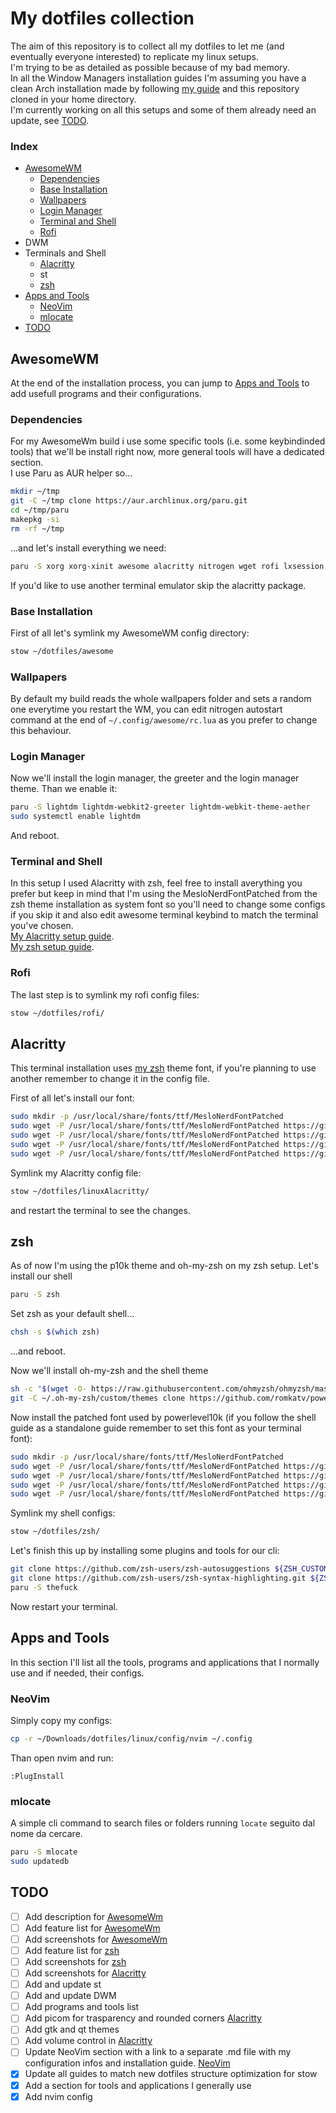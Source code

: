 # My dotfiles collection

The aim of this repository is to collect all my dotfiles to let me (and eventually everyone interested) to replicate my linux setups.  
I'm trying to be as detailed as possible because of my bad memory.  
In all the Window Managers installation guides I'm assuming you have a clean Arch installation made by following [my guide](https://github.com/Jacopown/dotfiles/blob/main/docs/ArchLinux.md) and this repository cloned in your home directory.  
I'm currently working on all this setups and some of them already need an update, see [TODO](#todo).

### Index

- [AwesomeWM](#awesomewm)
  - [Dependencies](#dependencies)
  - [Base Installation](#base-installation)
  - [Wallpapers](#wallpapers)
  - [Login Manager](#login-manager)
  - [Terminal and Shell](#terminal-and-shell)
  - [Rofi](#rofi)
- DWM
- Terminals and Shell
  - [Alacritty](#alacritty)
  - st
  - [zsh](#zsh)
- [Apps and Tools](#apps-and-tools)
  - [NeoVim](#neovim)
  - [mlocate](#mlocate)
- [TODO](#todo)

## AwesomeWM

At the end of the installation process, you can jump to [Apps and Tools](#apps-and-tools) to add usefull programs and their configurations.

### Dependencies

For my AwesomeWm build i use some specific tools (i.e. some keybindinded tools) that we'll be install right now, more general tools will have a dedicated section.  
I use Paru as AUR helper so...

```bash
mkdir ~/tmp
git -C ~/tmp clone https://aur.archlinux.org/paru.git
cd ~/tmp/paru
makepkg -si
rm -rf ~/tmp
```

...and let's install everything we need:

```bash
paru -S xorg xorg-xinit awesome alacritty nitrogen wget rofi lxsession lxappearance qt5ct brave-bin 
```

If you'd like to use another terminal emulator skip the alacritty package.

### Base Installation

First of all let's symlink my AwesomeWM config directory:

```bash
stow ~/dotfiles/awesome
```

### Wallpapers

By default my build reads the whole wallpapers folder and sets a random one everytime you restart the WM, you can edit nitrogen autostart command at the end of `~/.config/awesome/rc.lua` as you prefer to change this behaviour.

### Login Manager

Now we'll install the login manager, the greeter and the login manager theme. Than we enable it:

 ```bash
paru -S lightdm lightdm-webkit2-greeter lightdm-webkit-theme-aether
sudo systemctl enable lightdm
 ```

And reboot.

### Terminal and Shell

In this setup I used Alacritty with zsh, feel free to install averything you prefer but keep in mind that I'm using the MesloNerdFontPatched from the zsh theme installation as system font so you'll need to change some configs if you skip it and also edit awesome terminal keybind to match the terminal you've chosen.  
[My Alacritty setup guide](#alacritty).  
[My zsh setup guide](#zsh).

### Rofi

The last step is to symlink my rofi config files:

```bash
stow ~/dotfiles/rofi/
```

## Alacritty

This terminal installation uses [my zsh](#zsh) theme font, if you're planning to use another remember to change it in the config file.  

First of all let's install our font:

```bash
sudo mkdir -p /usr/local/share/fonts/ttf/MesloNerdFontPatched
sudo wget -P /usr/local/share/fonts/ttf/MesloNerdFontPatched https://github.com/romkatv/powerlevel10k-media/raw/master/MesloLGS%20NF%20Regular.ttf
sudo wget -P /usr/local/share/fonts/ttf/MesloNerdFontPatched https://github.com/romkatv/powerlevel10k-media/raw/master/MesloLGS%20NF%20Bold.ttf
sudo wget -P /usr/local/share/fonts/ttf/MesloNerdFontPatched https://github.com/romkatv/powerlevel10k-media/raw/master/MesloLGS%20NF%20Italic.ttf
sudo wget -P /usr/local/share/fonts/ttf/MesloNerdFontPatched https://github.com/romkatv/powerlevel10k-media/raw/master/MesloLGS%20NF%20Bold%20Italic.ttf
```

Symlink my Alacritty config file:

```bash
stow ~/dotfiles/linuxAlacritty/
```

and restart the terminal to see the changes.  

## zsh

As of now I'm using the p10k theme and oh-my-zsh on my zsh setup.
Let's install our shell

```bash
paru -S zsh
```

Set zsh as your default shell...

```bash
chsh -s $(which zsh)
```

...and reboot.

Now we'll install oh-my-zsh and the shell theme

```bash
sh -c "$(wget -O- https://raw.githubusercontent.com/ohmyzsh/ohmyzsh/master/tools/install.sh)"
git -C ~/.oh-my-zsh/custom/themes clone https://github.com/romkatv/powerlevel10k.git
```

Now install the patched font used by powerlevel10k (if you follow the shell
guide as a standalone guide remember to set this font as your terminal font):

```bash
sudo mkdir -p /usr/local/share/fonts/ttf/MesloNerdFontPatched
sudo wget -P /usr/local/share/fonts/ttf/MesloNerdFontPatched https://github.com/romkatv/powerlevel10k-media/raw/master/MesloLGS%20NF%20Regular.ttf
sudo wget -P /usr/local/share/fonts/ttf/MesloNerdFontPatched https://github.com/romkatv/powerlevel10k-media/raw/master/MesloLGS%20NF%20Bold.ttf
sudo wget -P /usr/local/share/fonts/ttf/MesloNerdFontPatched https://github.com/romkatv/powerlevel10k-media/raw/master/MesloLGS%20NF%20Italic.ttf
sudo wget -P /usr/local/share/fonts/ttf/MesloNerdFontPatched https://github.com/romkatv/powerlevel10k-media/raw/master/MesloLGS%20NF%20Bold%20Italic.ttf
```

Symlink my shell configs:

```bash
stow ~/dotfiles/zsh/
```

Let's finish this up by installing some plugins and tools for our cli:

```bash
git clone https://github.com/zsh-users/zsh-autosuggestions ${ZSH_CUSTOM:-~/.oh-my-zsh/custom}/plugins/zsh-autosuggestions
git clone https://github.com/zsh-users/zsh-syntax-highlighting.git ${ZSH_CUSTOM:-~/.oh-my-zsh/custom}/plugins/zsh-syntax-highlighting
paru -S thefuck
```

Now restart your terminal.

## Apps and Tools

In this section I'll list all the tools, programs and applications that I normally use and if needed, their configs.

### NeoVim

Simply copy my configs:

```bash
cp -r ~/Downloads/dotfiles/linux/config/nvim ~/.config
```

Than open nvim and run:

```
:PlugInstall
```

### mlocate

A simple cli command to search files or folders running `locate` seguito dal nome da cercare.

```bash
paru -S mlocate
sudo updatedb
```

## TODO

- [ ] Add description for [AwesomeWm](#awesomewm)
- [ ] Add feature list for [AwesomeWm](#awesomewm)
- [ ] Add screenshots for [AwesomeWm](#awesomewm)
- [ ] Add feature list for [zsh](#zsh)
- [ ] Add screenshots for [zsh](#zsh)
- [ ] Add screenshots for [Alacritty](#alacritty)
- [ ] Add and update st
- [ ] Add and update DWM
- [ ] Add programs and tools list
- [ ] Add picom for trasparency and rounded corners [Alacritty](#alacritty)
- [ ] Add gtk and qt themes
- [ ] Add volume control in [Alacritty](#alacritty)
- [ ] Update NeoVim section with a link to a separate .md file with my
  configuration infos and installation guide. [NeoVim](#NeoVim)
- [x] Update all guides to match new dotfiles structure optimization for stow
- [x] Add a section for tools and applications I generally use
- [x] Add nvim config
